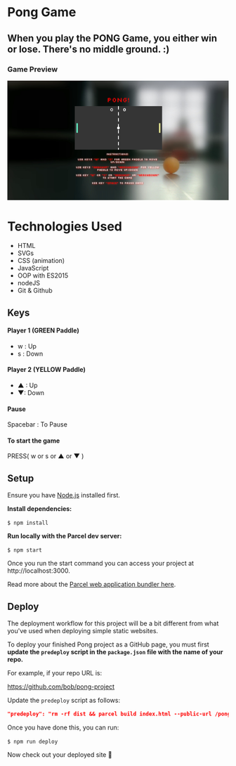 # Pong Game 

## When you play the PONG Game, you either win or lose. There's no middle ground. :)

### Game Preview
![Game Preview](images/Pong.png)

 # Technologies Used

* HTML
* SVGs
* CSS (animation)
* JavaScript
* OOP with ES2015
* nodeJS
* Git & Github

## Keys
 
 #### Player 1 (GREEN Paddle)
  
  * w : Up
  * s : Down

#### Player 2 (YELLOW Paddle)

  * ▲ : Up
  * ▼: Down

#### Pause
  
  Spacebar : To Pause

#### To start the game 

  PRESS( w or s or ▲ or ▼ )


## Setup

Ensure you have [Node.js](https://nodejs.org/en/) installed first.

**Install dependencies:**

`$ npm install`

**Run locally with the Parcel dev server:**

`$ npm start`

Once you run the start command you can access your project at http://localhost:3000.

Read more about the [Parcel web application bundler here](https://parceljs.org/).


## Deploy

The deployment workflow for this project will be a bit different from what you've used when deploying simple static websites.

To deploy your finished Pong project as a GitHub page, you must first **update the `predeploy` script in the `package.json` file with the name of your repo.**

For example, if your repo URL is:

https://github.com/bob/pong-project

Update the `predeploy` script as follows:

```json
"predeploy": "rm -rf dist && parcel build index.html --public-url /pong-project",
```

Once you have done this, you can run:

`$ npm run deploy`

Now check out your deployed site 🙂
